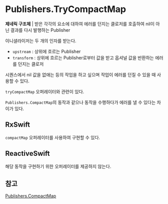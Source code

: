 # Publishers.TryCompactMap

**제네릭 구조체** | 받은 각각의 요소에 대하여 에러를 던지는 클로저를 호출하여 nil이 아닌 결과를 다시 발행하는 Publisher

이니셜라이저는 두 개의 인자를 받는다.

- `upstream` : 상위에 흐르는 Publisher
- `transform` : 상위에 흐르는 Publisher로부터 값을 받고 옵셔널 값을 반환하는 에러를 던지는 클로저

시퀀스에서 nil 값을 없애는 등의 작업을 하고 싶으며 작업이 에러를 던질 수 있을 때 사용할 수 있다.

`tryCompactMap` 오퍼레이터와 관련이 있다.

`Publishers.CompactMap`의 동작과 같으나 동작을 수행하다가 에러를 낼 수 있다는 차이가 있다.

## RxSwift

`compactMap` 오퍼레이터를 사용하여 구현할 수 있다.

## ReactiveSwift

해당 동작을 구현하기 위한 오퍼레이터를 제공하지 않는다.

## 참고

[Publishers.CompactMap](./CompactMap.md)